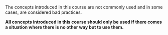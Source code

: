 The concepts introduced in this course
are not commonly used
and
in some cases,
are considered bad practices.

**All concepts introduced
in this course should only be used
if there comes a situation
where there is no other way
but to use them.**
